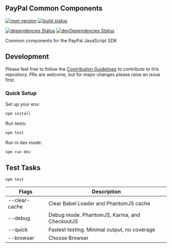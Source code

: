 PayPal Common Components
------------------------

[![npm version](https://img.shields.io/npm/v/@paypal/common-components.svg?style=flat-square)](https://www.npmjs.com/package/@paypal/common-components) [![build status](https://img.shields.io/travis/paypal/paypal-common-components/master.svg?style=flat-square)](https://travis-ci.org/paypal/paypal-common-components)

[![dependencies Status](https://david-dm.org/paypal/paypal-common-components/status.svg)](https://david-dm.org/paypal/paypal-common-components) [![devDependencies Status](https://david-dm.org/paypal/paypal-common-components/dev-status.svg)](https://david-dm.org/paypal/paypal-common-components?type=dev)

Common components for the PayPal JavaScript SDK

## Development

Please feel free to follow the [Contribution Guidelines](./CONTRIBUTING.md) to contribute to this repository. PRs are welcome, but for major changes please raise an issue first.

### Quick Setup

Set up your env:

```bash
npm install
```

Run tests:

```bash
npm test
```

Run in dev mode:

```bash
npm run dev
```

## Test Tasks
```
npm test
```

| Flags  | Description |
| ------------- | ------------- |
| --clear-cache | Clear Babel Loader and PhantomJS cache |
| --debug | Debug mode.  PhantomJS, Karma, and CheckoutJS  |
| --quick | Fastest testing.  Minimal output, no coverage |
| --browser | Choose Browser |
